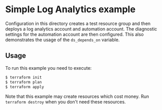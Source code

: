 # Simple Log Analytics example

Configuration in this directory creates a test resource group and then deploys a log analytics account and automation account. The diagnostic settings for the automation account are then configured.
This also demonstrates the usage of the `ds_depends_on` variable.

## Usage

To run this example you need to execute:

```bash
$ terraform init
$ terraform plan
$ terraform apply
```

Note that this example may create resources which cost money. Run `terraform destroy` when you don't need these resources.